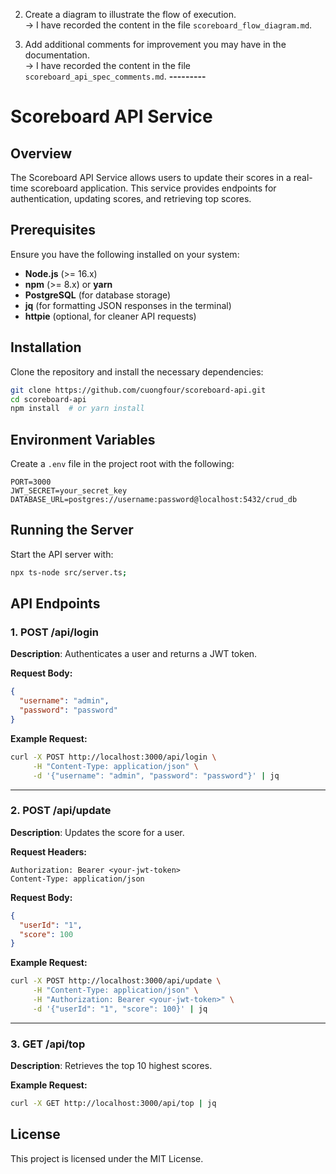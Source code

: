 2. Create a diagram to illustrate the flow of execution.  
-> I have recorded the content in the file `scoreboard_flow_diagram.md`.  

3. Add additional comments for improvement you may have in the documentation.  
-> I have recorded the content in the file `scoreboard_api_spec_comments.md`.
**********---------**********

# Scoreboard API Service

## Overview
The Scoreboard API Service allows users to update their scores in a real-time scoreboard application. This service provides endpoints for authentication, updating scores, and retrieving top scores.

## Prerequisites
Ensure you have the following installed on your system:
- **Node.js** (>= 16.x)
- **npm** (>= 8.x) or **yarn**
- **PostgreSQL** (for database storage)
- **jq** (for formatting JSON responses in the terminal)
- **httpie** (optional, for cleaner API requests)

## Installation
Clone the repository and install the necessary dependencies:
```sh
git clone https://github.com/cuongfour/scoreboard-api.git
cd scoreboard-api
npm install  # or yarn install
```

## Environment Variables
Create a `.env` file in the project root with the following:
```
PORT=3000
JWT_SECRET=your_secret_key
DATABASE_URL=postgres://username:password@localhost:5432/crud_db
```

## Running the Server
Start the API server with:
```sh
npx ts-node src/server.ts;
```

## API Endpoints
### 1. **POST /api/login**
**Description**: Authenticates a user and returns a JWT token.

**Request Body:**
```json
{
  "username": "admin",
  "password": "password"
}
```
**Example Request:**
```sh
curl -X POST http://localhost:3000/api/login \
     -H "Content-Type: application/json" \
     -d '{"username": "admin", "password": "password"}' | jq
```

---

### 2. **POST /api/update**
**Description**: Updates the score for a user.

**Request Headers:**
```
Authorization: Bearer <your-jwt-token>
Content-Type: application/json
```
**Request Body:**
```json
{
  "userId": "1",
  "score": 100
}
```
**Example Request:**
```sh
curl -X POST http://localhost:3000/api/update \
     -H "Content-Type: application/json" \
     -H "Authorization: Bearer <your-jwt-token>" \
     -d '{"userId": "1", "score": 100}' | jq
```

---

### 3. **GET /api/top**
**Description**: Retrieves the top 10 highest scores.

**Example Request:**
```sh
curl -X GET http://localhost:3000/api/top | jq
```

## License
This project is licensed under the MIT License.
